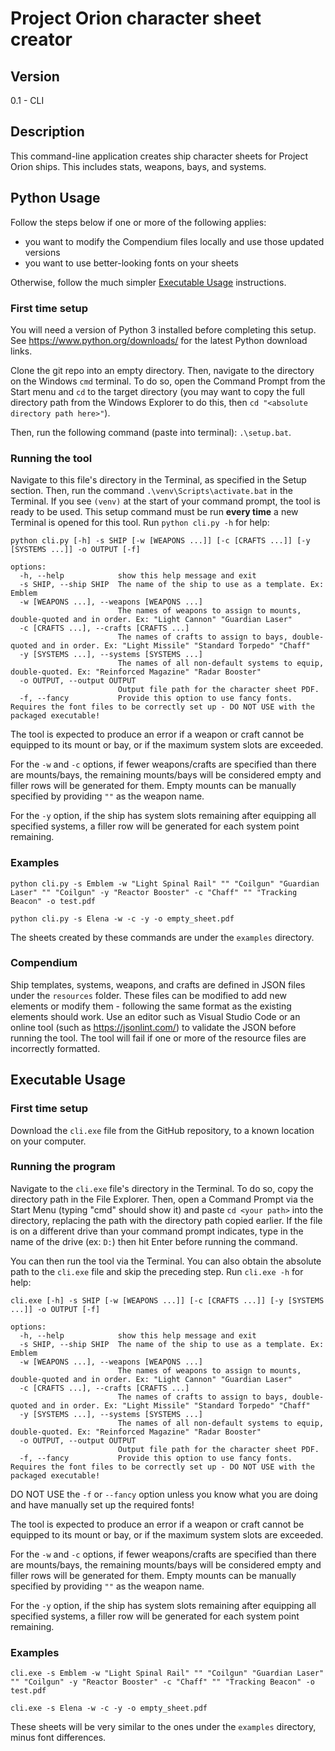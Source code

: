 # Project Orion character sheet creator
## Version
0.1 - CLI

## Description
This command-line application creates ship character sheets for Project Orion ships. This includes stats, weapons, bays, and systems.

## Python Usage

Follow the steps below if one or more of the following applies:
- you want to modify the Compendium files locally and use those updated versions
- you want to use better-looking fonts on your sheets

Otherwise, follow the much simpler [Executable Usage](#-Executable-Usage) instructions.

### First time setup
You will need a version of Python 3 installed before completing this setup. See https://www.python.org/downloads/ for the latest Python download links.

Clone the git repo into an empty directory. Then, navigate to the directory on the Windows `cmd` terminal. To do so, open the Command Prompt from the Start menu and `cd` to the target directory (you may want to copy the full directory path from the Windows Explorer to do this, then `cd "<absolute directory path here>"`).

Then, run the following command (paste into terminal): `.\setup.bat`.

### Running the tool

Navigate to this file's directory in the Terminal, as specified in the Setup section. Then, run the command `.\venv\Scripts\activate.bat` in the Terminal. If you see `(venv)` at the start of your command prompt, the tool is ready to be used. This setup command must be run **every time** a new Terminal is opened for this tool.
Run `python cli.py -h` for help:
```
python cli.py [-h] -s SHIP [-w [WEAPONS ...]] [-c [CRAFTS ...]] [-y [SYSTEMS ...]] -o OUTPUT [-f]

options:
  -h, --help            show this help message and exit
  -s SHIP, --ship SHIP  The name of the ship to use as a template. Ex: Emblem
  -w [WEAPONS ...], --weapons [WEAPONS ...]
                        The names of weapons to assign to mounts, double-quoted and in order. Ex: "Light Cannon" "Guardian Laser"
  -c [CRAFTS ...], --crafts [CRAFTS ...]
                        The names of crafts to assign to bays, double-quoted and in order. Ex: "Light Missile" "Standard Torpedo" "Chaff"
  -y [SYSTEMS ...], --systems [SYSTEMS ...]
                        The names of all non-default systems to equip, double-quoted. Ex: "Reinforced Magazine" "Radar Booster"
  -o OUTPUT, --output OUTPUT
                        Output file path for the character sheet PDF.
  -f, --fancy           Provide this option to use fancy fonts. Requires the font files to be correctly set up - DO NOT USE with the packaged executable!
```

The tool is expected to produce an error if a weapon or craft cannot be equipped to its mount or bay, or if the maximum system slots are exceeded.

For the `-w` and `-c` options, if fewer weapons/crafts are specified than there are mounts/bays, the remaining mounts/bays will be considered empty and filler rows will be generated for them. Empty mounts can be manually specified by providing `""` as the weapon name.

For the `-y` option, if the ship has system slots remaining after equipping all specified systems, a filler row will be generated for each system point remaining.

### Examples

```
python cli.py -s Emblem -w "Light Spinal Rail" "" "Coilgun" "Guardian Laser" "" "Coilgun" -y "Reactor Booster" -c "Chaff" "" "Tracking Beacon" -o test.pdf

python cli.py -s Elena -w -c -y -o empty_sheet.pdf
```

The sheets created by these commands are under the `examples` directory.

### Compendium

Ship templates, systems, weapons, and crafts are defined in JSON files under the `resources` folder. These files can be modified to add new elements or modify them - following the same format as the existing elements should work. Use an editor such as Visual Studio Code or an online tool (such as https://jsonlint.com/) to validate the JSON before running the tool. The tool will fail if one or more of the resource files are incorrectly formatted.

## Executable Usage

### First time setup
Download the `cli.exe` file from the GitHub repository, to a known location on your computer.

### Running the program
Navigate to the `cli.exe` file's directory in the Terminal. To do so, copy the directory path in the File Explorer. Then, open a Command Prompt via the Start Menu (typing "cmd" should show it) and paste `cd <your path>` into the directory, replacing the path with the directory path copied earlier. If the file is on a different drive than your command prompt indicates, type in the name of the drive (ex: `D:`) then hit Enter before running the command.

You can then run the tool via the Terminal. You can also obtain the absolute path to the `cli.exe` file and skip the preceding step.
Run `cli.exe -h` for help:
```
cli.exe [-h] -s SHIP [-w [WEAPONS ...]] [-c [CRAFTS ...]] [-y [SYSTEMS ...]] -o OUTPUT [-f]

options:
  -h, --help            show this help message and exit
  -s SHIP, --ship SHIP  The name of the ship to use as a template. Ex: Emblem
  -w [WEAPONS ...], --weapons [WEAPONS ...]
                        The names of weapons to assign to mounts, double-quoted and in order. Ex: "Light Cannon" "Guardian Laser"
  -c [CRAFTS ...], --crafts [CRAFTS ...]
                        The names of crafts to assign to bays, double-quoted and in order. Ex: "Light Missile" "Standard Torpedo" "Chaff"
  -y [SYSTEMS ...], --systems [SYSTEMS ...]
                        The names of all non-default systems to equip, double-quoted. Ex: "Reinforced Magazine" "Radar Booster"
  -o OUTPUT, --output OUTPUT
                        Output file path for the character sheet PDF.
  -f, --fancy           Provide this option to use fancy fonts. Requires the font files to be correctly set up - DO NOT USE with the packaged executable!
```

DO NOT USE the `-f` or `--fancy` option unless you know what you are doing and have manually set up the required fonts!

The tool is expected to produce an error if a weapon or craft cannot be equipped to its mount or bay, or if the maximum system slots are exceeded.

For the `-w` and `-c` options, if fewer weapons/crafts are specified than there are mounts/bays, the remaining mounts/bays will be considered empty and filler rows will be generated for them. Empty mounts can be manually specified by providing `""` as the weapon name.

For the `-y` option, if the ship has system slots remaining after equipping all specified systems, a filler row will be generated for each system point remaining.

### Examples

```
cli.exe -s Emblem -w "Light Spinal Rail" "" "Coilgun" "Guardian Laser" "" "Coilgun" -y "Reactor Booster" -c "Chaff" "" "Tracking Beacon" -o test.pdf

cli.exe -s Elena -w -c -y -o empty_sheet.pdf
```

These sheets will be very similar to the ones under the `examples` directory, minus font differences.